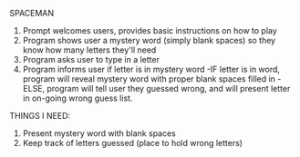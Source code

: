 SPACEMAN

1. Prompt welcomes users, provides basic instructions on how to play
2. Program shows user a mystery word (simply blank spaces) so they know how many letters they'll need
3. Program asks user to type in a letter
4. Program informs user if letter is in mystery word
    -IF letter is in word, program will reveal mystery word with proper blank spaces filled in
    -ELSE, program will tell user they guessed wrong, and will present letter in on-going wrong guess list.

THINGS I NEED:

1. Present mystery word with blank spaces
2. Keep track of letters guessed (place to hold wrong letters)
